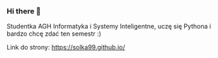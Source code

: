 ### Hi there 👋

Studentka AGH Informatyka i Systemy Inteligentne, uczę się Pythona i bardzo chcę zdać ten semestr :)

Link do strony: https://solka99.github.io/
